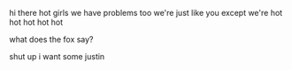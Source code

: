 hi there
hot girls we have problems too we're just like you except we're hot hot hot hot hot

what does the fox say?

shut up i want some justin